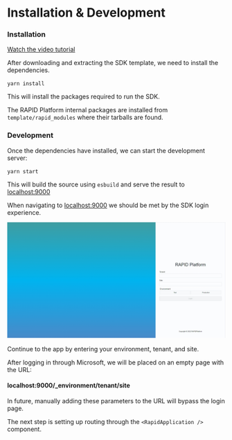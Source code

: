 # Installation & Development

### Installation

[Watch the video tutorial](https://rapidplatform.sharepoint.com/:v:/s/projects/Ec7W_D-UN8BJukwGHoaderIBF4djCiiP8QGHJ0FgHiy2CA?e=em2uaj)

After downloading and extracting the SDK template, we need to install the dependencies.

```shell
yarn install
```

This will install the packages required to run the SDK.

The RAPID Platform internal packages are installed from `template/rapid_modules` where their tarballs are found.

### Development

Once the dependencies have installed, we can start the development server:

```shell
yarn start
```

This will build the source using `esbuild` and serve the result to [localhost:9000](http://localhost:9000)

When navigating to [localhost:9000](http://localhost:9000) we should be met by the SDK login experience.

![image-1687191896210.png](./downloaded_image_1705285788538.png)

Continue to the app by entering your environment, tenant, and site.  
  
After logging in through Microsoft, we will be placed on an empty page with the URL:

#### localhost:9000/\_environment/tenant/site

In future, manually adding these parameters to the URL will bypass the login page.

The next step is setting up routing through the `<RapidApplication />` component.